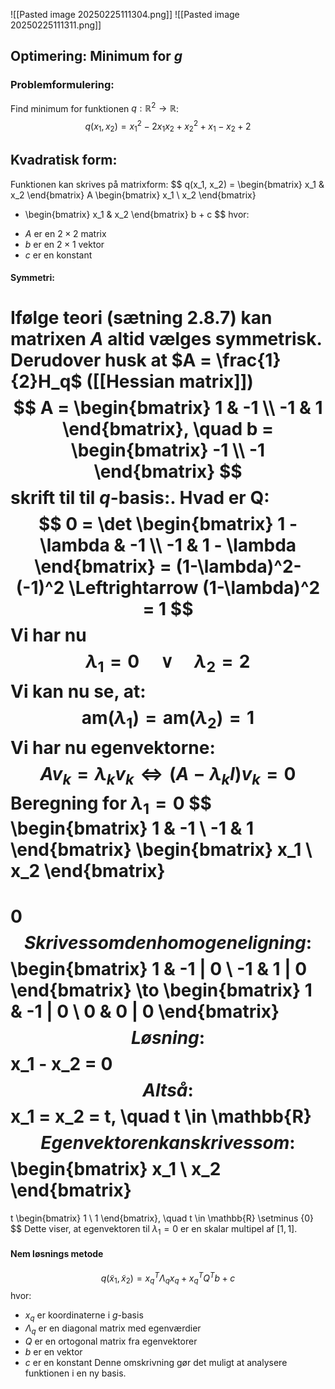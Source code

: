 ![[Pasted image 20250225111304.png]]
![[Pasted image 20250225111311.png]]

## Optimering: Minimum for $g$
### Problemformulering:
Find minimum for funktionen $q: \mathbb{R}^2 \to \mathbb{R}$:
$$
q(x_1, x_2) = x_1^2 - 2x_1x_2 + x_2^2 + x_1 - x_2 + 2
$$
## Kvadratisk form:
Funktionen kan skrives på matrixform:
$$
q(x_1, x_2) =
\begin{bmatrix} x_1 & x_2 \end{bmatrix}
A
\begin{bmatrix} x_1 \\ x_2 \end{bmatrix}
+ \begin{bmatrix} x_1 & x_2 \end{bmatrix} b + c
$$
hvor:
- $A$ er en $2 \times 2$ matrix
- $b$ er en $2 \times 1$ vektor
- $c$ er en konstant
#### Symmetri:
Ifølge teori (sætning 2.8.7) kan matrixen $A$ altid vælges **symmetrisk**. Derudover husk at $A = \frac{1}{2}H_q$ ([[Hessian matrix]])
$$
A = \begin{bmatrix} 1 & -1 \\ -1 & 1 \end{bmatrix}, \quad b = \begin{bmatrix} -1 \\ -1 \end{bmatrix}
$$
skrift til til $q$-basis:. Hvad er Q:
$$
0 = \det \begin{bmatrix} 1 - \lambda & -1 \\ -1 & 1 - \lambda \end{bmatrix} = (1-\lambda)^2-(-1)^2 \Leftrightarrow (1-\lambda)^2 = 1
$$
Vi har nu
$$
\lambda_1 = 0 \quad \lor \quad \lambda_2 = 2
$$
Vi kan nu se, at:
$$
\text{am}(\lambda_1) = \text{am}(\lambda_2) = 1
$$
Vi har nu egenvektorne:
$$
A v_k = \lambda_k v_k \Leftrightarrow (A - \lambda_k I) v_k = 0
$$
Beregning for $\lambda_1 = 0$
$$
\begin{bmatrix}
1 & -1 \\
-1 & 1
\end{bmatrix}
\begin{bmatrix}
x_1 \\
x_2
\end{bmatrix}
=
0
$$
Skrives som den homogene ligning:
$$
\begin{bmatrix}
1 & -1 | 0 \\
-1 & 1 | 0
\end{bmatrix}
\to
\begin{bmatrix}
1 & -1 | 0 \\
0 & 0 | 0
\end{bmatrix}
$$
Løsning:
$$
x_1 - x_2 = 0
$$
Altså:
$$
x_1 = x_2 = t, \quad t \in \mathbb{R}
$$
Egenvektoren kan skrives som:
$$
\begin{bmatrix}
x_1 \\
x_2
\end{bmatrix}
=
t \begin{bmatrix} 1 \\ 1 \end{bmatrix}, \quad t \in \mathbb{R} \setminus \{0\}
$$
Dette viser, at egenvektoren til $\lambda_1 = 0$ er en skalar multipel af $[1,1]$.
#### Nem løsnings metode
$$
q(\tilde{x}_1, \tilde{x}_2) = x_q^T \Lambda_q x_q + x_q^T Q^T b + c
$$
hvor:
- $x_q$ er koordinaterne i $g$-basis
- $\Lambda_q$ er en diagonal matrix med egenværdier
- $Q$ er en ortogonal matrix fra egenvektorer
- $b$ er en vektor
- $c$ er en konstant
Denne omskrivning gør det muligt at analysere funktionen i en ny basis.